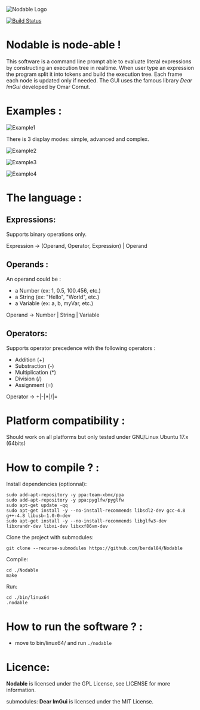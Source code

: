 ![Nodable Logo](https://github.com/berdal84/Nodable/blob/develop/data/icon.png)

[![Build Status](https://travis-ci.org/berdal84/Nodable.svg?branch=master)](https://travis-ci.org/berdal84/Nodable)

Nodable is node-able !
======================

This software is a command line prompt able to evaluate literal expressions by constructing an execution tree in realtime.
When user type an expression the program split it into tokens and build the execution tree. Each frame each node is updated only if needed. The GUI uses the famous library *Dear ImGui* developed by Omar Cornut.

Examples :
==========

![Example1](https://github.com/berdal84/Nodable/blob/master/screenshots/2018_05_13_GUI_Value_Editable.png)


There is 3 display modes: simple, advanced and complex.

![Example2](https://github.com/berdal84/Nodable/blob/master/screenshots/2018_05_12_GUI_Simple.png)

![Example3](https://github.com/berdal84/Nodable/blob/master/screenshots/2018_05_12_GUI_Advanced.png)

![Example4](https://github.com/berdal84/Nodable/blob/master/screenshots/2018_05_12_GUI_Complex.png)


The language :
==============

Expressions:
------------

Supports binary operations only.

Expression -> (Operand, Operator, Expression) | Operand

Operands :
----------

An operand could be :

- a Number (ex: 1, 0.5, 100.456, etc.)
- a String (ex: "Hello", "World", etc.)
- a Variable (ex: a, b, myVar, etc.)

Operand -> Number | String | Variable

Operators:
----------

Supports operator precedence with the following operators :

- Addition (+)
- Substraction (-)
- Multiplication (*)
- Division (/)
- Assignment (=)

Operator -> +|-|*|/|=


Platform compatibility :
========================
Should work on all platforms but only tested under GNU/Linux Ubuntu 17.x (64bits)

How to compile ? :
==================
Install dependencies (optionnal):

```
sudo add-apt-repository -y ppa:team-xbmc/ppa
sudo add-apt-repository -y ppa:pyglfw/pyglfw
sudo apt-get update -qq
sudo apt-get install -y --no-install-recommends libsdl2-dev gcc-4.8 g++-4.8 libusb-1.0-0-dev
sudo apt-get install -y --no-install-recommends libglfw3-dev libxrandr-dev libxi-dev libxxf86vm-dev
```
Clone the project with submodules:
```
git clone --recurse-submodules https://github.com/berdal84/Nodable
```

Compile:
```
cd ./Nodable
make
```

Run:
```
cd ./bin/linux64
.nodable
```

How to run the software ? :
===========================
- move to bin/linux64/ and run `./nodable`


Licence:
=========
**Nodable** is licensed under the GPL License, see LICENSE for more information.

submodules: **Dear ImGui** is licensed under the MIT License.

